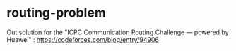 # routing-problem

Out solution for the "ICPC Communication Routing Challenge — powered by Huawei" : https://codeforces.com/blog/entry/94906
